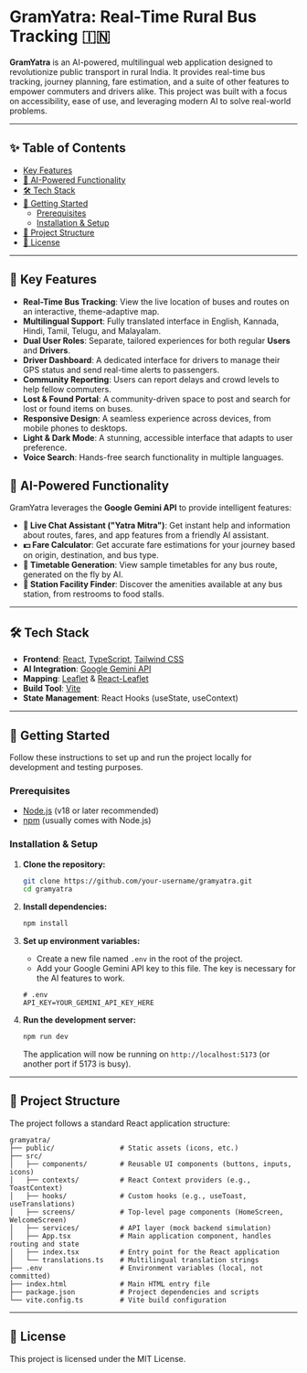 # GramYatra: Real-Time Rural Bus Tracking 🇮🇳

**GramYatra** is an AI-powered, multilingual web application designed to revolutionize public transport in rural India. It provides real-time bus tracking, journey planning, fare estimation, and a suite of other features to empower commuters and drivers alike. This project was built with a focus on accessibility, ease of use, and leveraging modern AI to solve real-world problems.

---

## ✨ Table of Contents

- [Key Features](#-key-features)
- [🤖 AI-Powered Functionality](#-ai-powered-functionality)
- [🛠️ Tech Stack](#️-tech-stack)
- [🚀 Getting Started](#-getting-started)
  - [Prerequisites](#prerequisites)
  - [Installation & Setup](#installation--setup)
- [📁 Project Structure](#-project-structure)
- [📜 License](#-license)

---

## 🌟 Key Features

- **Real-Time Bus Tracking**: View the live location of buses and routes on an interactive, theme-adaptive map.
- **Multilingual Support**: Fully translated interface in English, Kannada, Hindi, Tamil, Telugu, and Malayalam.
- **Dual User Roles**: Separate, tailored experiences for both regular **Users** and **Drivers**.
- **Driver Dashboard**: A dedicated interface for drivers to manage their GPS status and send real-time alerts to passengers.
- **Community Reporting**: Users can report delays and crowd levels to help fellow commuters.
- **Lost & Found Portal**: A community-driven space to post and search for lost or found items on buses.
- **Responsive Design**: A seamless experience across devices, from mobile phones to desktops.
- **Light & Dark Mode**: A stunning, accessible interface that adapts to user preference.
- **Voice Search**: Hands-free search functionality in multiple languages.

## 🤖 AI-Powered Functionality

GramYatra leverages the **Google Gemini API** to provide intelligent features:

- **💬 Live Chat Assistant ("Yatra Mitra")**: Get instant help and information about routes, fares, and app features from a friendly AI assistant.
- **💵 Fare Calculator**: Get accurate fare estimations for your journey based on origin, destination, and bus type.
- **📅 Timetable Generation**: View sample timetables for any bus route, generated on the fly by AI.
- **🏢 Station Facility Finder**: Discover the amenities available at any bus station, from restrooms to food stalls.

---

## 🛠️ Tech Stack

- **Frontend**: [React](https://reactjs.org/), [TypeScript](https://www.typescriptlang.org/), [Tailwind CSS](https://tailwindcss.com/)
- **AI Integration**: [Google Gemini API](https://ai.google.dev/)
- **Mapping**: [Leaflet](https://leafletjs.com/) & [React-Leaflet](https://react-leaflet.js.org/)
- **Build Tool**: [Vite](https://vitejs.dev/)
- **State Management**: React Hooks (useState, useContext)

---

## 🚀 Getting Started

Follow these instructions to set up and run the project locally for development and testing purposes.

### Prerequisites

- [Node.js](https://nodejs.org/) (v18 or later recommended)
- [npm](https://www.npmjs.com/) (usually comes with Node.js)

### Installation & Setup

1.  **Clone the repository:**
    ```sh
    git clone https://github.com/your-username/gramyatra.git
    cd gramyatra
    ```

2.  **Install dependencies:**
    ```sh
    npm install
    ```

3.  **Set up environment variables:**
    -   Create a new file named `.env` in the root of the project.
    -   Add your Google Gemini API key to this file. The key is necessary for the AI features to work.
    ```env
    # .env
    API_KEY=YOUR_GEMINI_API_KEY_HERE
    ```

4.  **Run the development server:**
    ```sh
    npm run dev
    ```
    The application will now be running on `http://localhost:5173` (or another port if 5173 is busy).

---

## 📁 Project Structure

The project follows a standard React application structure:

```
gramyatra/
├── public/                # Static assets (icons, etc.)
├── src/
│   ├── components/        # Reusable UI components (buttons, inputs, icons)
│   ├── contexts/          # React Context providers (e.g., ToastContext)
│   ├── hooks/             # Custom hooks (e.g., useToast, useTranslations)
│   ├── screens/           # Top-level page components (HomeScreen, WelcomeScreen)
│   ├── services/          # API layer (mock backend simulation)
│   ├── App.tsx            # Main application component, handles routing and state
│   ├── index.tsx          # Entry point for the React application
│   └── translations.ts    # Multilingual translation strings
├── .env                   # Environment variables (local, not committed)
├── index.html             # Main HTML entry file
├── package.json           # Project dependencies and scripts
└── vite.config.ts         # Vite build configuration
```

---

## 📜 License

This project is licensed under the MIT License.
